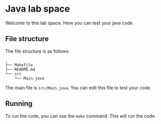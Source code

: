 # Java lab space
Welcome to this lab space. Here you can test your java code.

## File structure
The file structure is as follows:
```
.
├── Makefile
├── README.md
└── src
    └── Main.java
```

The main file is `src/Main.java`. You can edit this file to test your code.

## Running
To run the code, you can use the `make` command. This will run the code.
